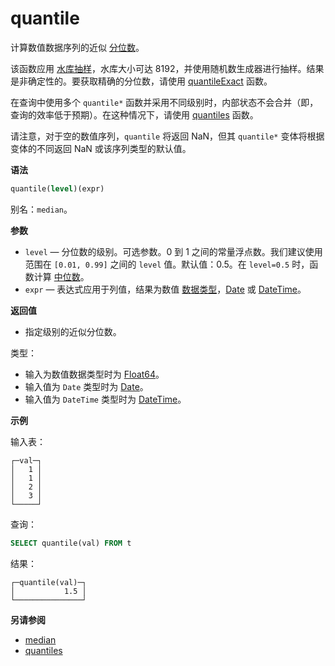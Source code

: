
# quantile

计算数值数据序列的近似 [分位数](https://en.wikipedia.org/wiki/Quantile)。

该函数应用 [水库抽样](https://en.wikipedia.org/wiki/Reservoir_sampling)，水库大小可达 8192，并使用随机数生成器进行抽样。结果是非确定性的。要获取精确的分位数，请使用 [quantileExact](/sql-reference/aggregate-functions/reference/quantileexact#quantileexact) 函数。

在查询中使用多个 `quantile*` 函数并采用不同级别时，内部状态不会合并（即，查询的效率低于预期）。在这种情况下，请使用 [quantiles](../../../sql-reference/aggregate-functions/reference/quantiles.md#quantiles) 函数。

请注意，对于空的数值序列，`quantile` 将返回 NaN，但其 `quantile*` 变体将根据变体的不同返回 NaN 或该序列类型的默认值。

**语法**

```sql
quantile(level)(expr)
```

别名：`median`。

**参数**

- `level` — 分位数的级别。可选参数。0 到 1 之间的常量浮点数。我们建议使用范围在 `[0.01, 0.99]` 之间的 `level` 值。默认值：0.5。在 `level=0.5` 时，函数计算 [中位数](https://en.wikipedia.org/wiki/Median)。
- `expr` — 表达式应用于列值，结果为数值 [数据类型](/sql-reference/data-types)，[Date](/sql-reference/data-types/date) 或 [DateTime](/sql-reference/data-types/datetime)。

**返回值**

- 指定级别的近似分位数。

类型：

- 输入为数值数据类型时为 [Float64](/sql-reference/data-types/float)。
- 输入值为 `Date` 类型时为 [Date](/sql-reference/data-types/date)。
- 输入值为 `DateTime` 类型时为 [DateTime](/sql-reference/data-types/datetime)。

**示例**

输入表：

```text
┌─val─┐
│   1 │
│   1 │
│   2 │
│   3 │
└─────┘
```

查询：

```sql
SELECT quantile(val) FROM t
```

结果：

```text
┌─quantile(val)─┐
│           1.5 │
└───────────────┘
```

**另请参阅**

- [median](/sql-reference/aggregate-functions/reference/median)
- [quantiles](/sql-reference/aggregate-functions/reference/quantiles#quantiles)
